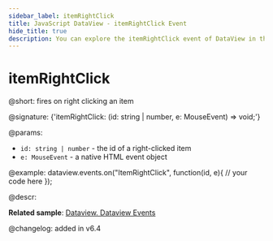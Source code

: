 ```yaml
---
sidebar_label: itemRightClick
title: JavaScript DataView - itemRightClick Event 
hide_title: true
description: You can explore the itemRightClick event of DataView in the documentation of the DHTMLX JavaScript UI library. Browse developer guides and API reference, try out code examples and live demos, and download a free 30-day evaluation version of DHTMLX Suite 7.
---
```

 
# itemRightClick

@short: fires on right clicking an item

@signature: {'itemRightClick: (id: string | number, e: MouseEvent) => void;'}

@params:
- `id: string | number` - the id of a right-clicked item
- `e: MouseEvent` - a native HTML event object

@example:
dataview.events.on("ItemRightClick", function(id, e){
    // your code here
});

@descr:

**Related sample**: [Dataview. Dataview Events](https://snippet.dhtmlx.com/2d74uyoh)

@changelog: added in v6.4
